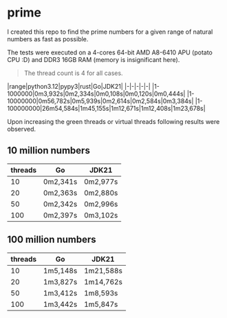 # prime

I created this repo to find the prime numbers for a given range of natural numbers as fast as possible.

The tests were executed on a 4-cores 64-bit AMD A8-6410 APU (potato CPU :D) and DDR3 16GB RAM (memory is insignificant here).
> The thread count is 4 for all cases.

|range|python3.12|pypy3|rust|Go|JDK21|
|-|-|-|-|-|
|1-1000000|0m3,932s|0m2,334s|0m0,108s|0m0,120s|0m0,444s|
|1-10000000|0m56,782s|0m5,939s|0m2,614s|0m2,584s|0m3,384s|
|1-100000000|26m54,584s|1m45,155s|1m12,671s|1m12,408s|1m23,678s|

Upon increasing the green threads or virtual threads following results were observed.

## 10 million numbers

|threads|Go|JDK21|
|-|-|-|
|10|0m2,341s|0m2,977s|
|20|0m2,363s|0m2,880s|
|50|0m2,342s|0m2,996s|
|100|0m2,397s|0m3,102s|

## 100 million numbers

|threads|Go|JDK21|
|-|-|-|
|10|1m5,148s|1m21,588s|
|20|1m3,827s|1m14,762s|
|50|1m3,412s|1m8,593s|
|100|1m3,442s|1m5,847s|
